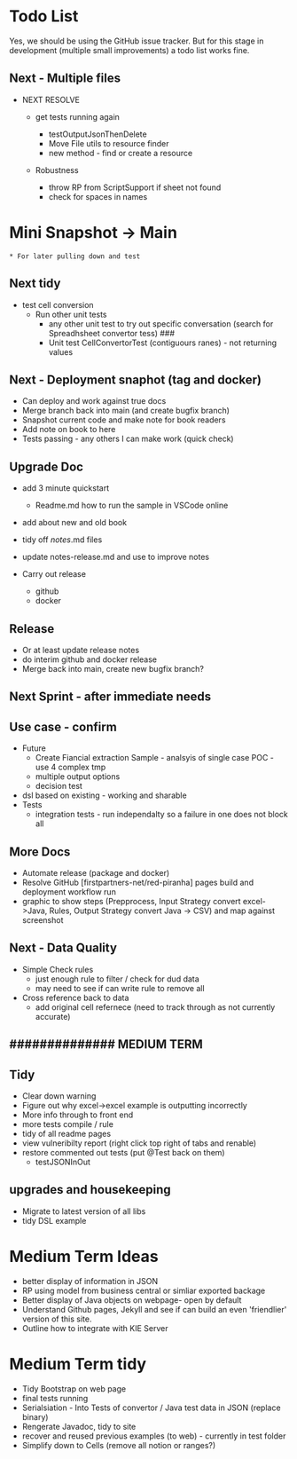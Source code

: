 # Todo List

Yes, we should be using the GitHub issue tracker. But for this stage in development (multiple small improvements) a todo list works fine.


## Next - Multiple files

* NEXT RESOLVE

    * get tests running again
        * testOutputJsonThenDelete
        * Move File utils to resource finder
        * new method - find or create a resource

    * Robustness
        * throw RP from ScriptSupport if sheet not found
        * check for spaces in names    

# Mini Snapshot -> Main
    * For later pulling down and test

## Next tidy

* test cell conversion
    * Run other unit tests
        * any other unit test to try out specific conversation (search for Spreadhsheet convertor tess) ###
        * Unit test CellConvertorTest (contiguours ranes) - not returning values


## Next - Deployment snaphot (tag and docker)
* Can deploy and work against true docs
* Merge branch back into main (and create bugfix branch)
* Snapshot current code and make note for book readers
* Add note on book to here
* Tests passing - any others I can make work (quick check)


## Upgrade Doc
* add 3 minute quickstart
    * Readme.md how to run the sample in VSCode online
* add about new and old book
* tidy off *notes*.md files

* update notes-release.md and use to improve notes
* Carry out release
    * github
    * docker




## Release
* Or at least update release notes
* do interim github and docker release
* Merge back into main, create new bugfix branch?

## ##############

## Next Sprint - after immediate needs

## Use case - confirm

* Future
    * Create Fiancial extraction Sample - analsyis of single case POC - use 4 complex tmp
    * multiple output options
    * decision test
* dsl based on existing - working and sharable
* Tests
    * integration tests - run  independalty so a failure in one does not block all

## More Docs
* Automate release (package and docker)
* Resolve GitHub [firstpartners-net/red-piranha] pages build and deployment workflow run 
* graphic to show steps (Prepprocess, Input Strategy convert excel->Java, Rules, Output Strategy convert Java -> CSV) and map against screenshot

    
## Next - Data Quality
* Simple Check rules
    * just enough rule to filter / check for dud data
    * may need to see if can write rule to remove all
* Cross reference back to data
    * add original cell refernece (need to track through as not currently accurate)


## ############## MEDIUM TERM

## Tidy
* Clear down warning
* Figure out why excel->excel example is outputting incorrectly
* More info through to front end
* more tests compile / rule
* tidy of all readme pages
* view vulneribilty report (right click top right of tabs and renable)
* restore commented out tests (put @Test back on them)
    * testJSONInOut

## upgrades and housekeeping


* Migrate to latest version of all libs
* tidy DSL example


# Medium Term Ideas
* better display of information in JSON
* RP using model from business central or simliar exported backage
* Better display of Java objects on webpage- open by default
* Understand Github pages, Jekyll and see if can build an even 'friendlier' version of this site.
* Outline how to integrate with KIE Server


# Medium Term tidy
* Tidy Bootstrap on web page
* final tests running
* Serialsiation - Into Tests of convertor / Java test data in JSON (replace binary)
* Rengerate Javadoc, tidy to site
* recover and reused previous examples (to web) - currently in test folder
* Simplify down to Cells (remove all notion or ranges?)

